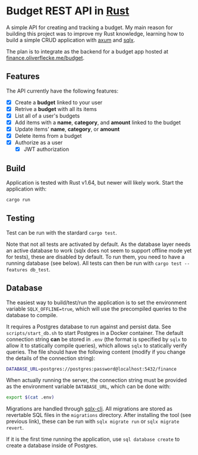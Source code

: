 # Budget REST API in [Rust](https://rust-lang.org)

A simple API for creating and tracking a budget.
My main reason for building this project was to improve my Rust knowledge, learning how to build a simple CRUD application with [axum](https://crates.io/crates/axum) and [sqlx](https://crates.io/crates/sqlx).

The plan is to integrate as the backend for a budget app hosted at [finance.oliverflecke.me/budget](https://finance.oliverflecke.me/budget).

## Features

The API currently have the following features:

- [x] Create a **budget** linked to your user
- [x] Retrive a **budget**  with all its items
- [x] List all of a user's budgets
- [x] Add items with a **name**, **category**, and **amount** linked to the budget
- [x] Update items' **name**, **category**, or **amount**
- [x] Delete items from a budget
- [x] Authorize as a user
  - [x] JWT authorization

## Build

Application is tested with Rust v1.64, but newer will likely work.
Start the application with:

```sh
cargo run
```

## Testing

Test can be run with the stardard `cargo test`.

Note that not all tests are activated by default. As the database layer needs an active database to work (sqlx does not seem to support offline mode yet for tests), these are disabled by default. To run them, you need to have a running database (see below). All tests can then be run with `cargo test --features db_test`.

## Database

The easiest way to build/test/run the application is to set the environment variable `SQLX_OFFLINE=true`, which will use the precompiled queries to the database to compile.

It requires a Postgres database to run against and persist data.
See `scripts/start_db.sh` to start Postgres in a Docker container.
The default connection string **can** be stored in `.env` (the format is specified by `sqlx` to allow it to statically compile queries), which allows `sqlx` to statically verify queries.
The file should have the following content (modify if you change the details of the connection string):

```sh
DATABASE_URL=postgres://postgres:password@localhost:5432/finance
```

When actually running the server, the connection string must be provided as the environment variable `DATABASE_URL`, which can be done with:

```sh
export $(cat .env)
```

Migrations are handled through [sqlx-cli](https://github.com/launchbadge/sqlx/blob/main/sqlx-cli/README.md).
All migrations are stored as revertable SQL files in the `migrations` directory.
After installing the tool (see previous link), these can be run with `sqlx migrate run` or `sqlx migrate revert`.

If it is the first time running the application, use `sql database create` to create a database inside of Postgres.
